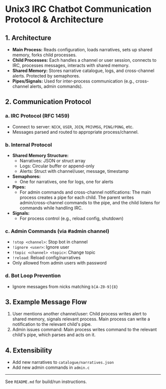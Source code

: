 # Unix3 IRC Chatbot Communication Protocol & Architecture

## 1. Architecture
- **Main Process:** Reads configuration, loads narratives, sets up shared memory, forks child processes.
- **Child Processes:** Each handles a channel or user session, connects to IRC, processes messages, interacts with shared memory.
- **Shared Memory:** Stores narrative catalogue, logs, and cross-channel alerts. Protected by semaphores.
- **Pipes/Signals:** Used for inter-process communication (e.g., cross-channel alerts, admin commands).

## 2. Communication Protocol
### a. IRC Protocol (RFC 1459)
- Connect to server: `NICK`, `USER`, `JOIN`, `PRIVMSG`, `PING/PONG`, etc.
- Messages parsed and routed to appropriate process/channel.

### b. Internal Protocol
- **Shared Memory Structure:**
  - Narratives: JSON or struct array
  - Logs: Circular buffer or append-only
  - Alerts: Struct with channel/user, message, timestamp
- **Semaphores:**
  - One for narratives, one for logs, one for alerts
- **Pipes:**
  - For admin commands and cross-channel notifications: The main process creates a pipe for each child. The parent writes admin/cross-channel commands to the pipe, and the child listens for commands while handling IRC.
- **Signals:**
  - For process control (e.g., reload config, shutdown)

### c. Admin Commands (via #admin channel)
- `!stop <channel>`: Stop bot in channel
- `!ignore <user>`: Ignore user
- `!topic <channel> <topic>`: Change topic
- `!reload`: Reload config/narratives
- Only allowed from admin users with password

### d. Bot Loop Prevention
- Ignore messages from nicks matching `b[A-Z0-9]{8}`

## 3. Example Message Flow
1. User mentions another channel/user: Child process writes alert to shared memory, signals relevant process. Main process can write a notification to the relevant child's pipe.
2. Admin issues command: Main process writes command to the relevant child's pipe, which parses and acts on it.

## 4. Extensibility
- Add new narratives to `catalogue/narratives.json`
- Add new admin commands in `admin.c`

---
See `README.md` for build/run instructions.
